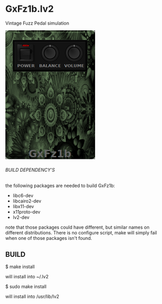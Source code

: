 # GxFz1b.lv2
Vintage Fuzz Pedal simulation



![GxFz1b](https://raw.githubusercontent.com/brummer10/GxFz1b.lv2/master/GxFz1b.png)


###### BUILD DEPENDENCY’S 

the following packages are needed to build GxFz1b:

- libc6-dev
- libcairo2-dev
- libx11-dev
- x11proto-dev
- lv2-dev

note that those packages could have different, but similar names 
on different distributions. There is no configure script, 
make will simply fail when one of those packages isn't found.

## BUILD 

$ make install

will install into ~/.lv2

$ sudo make install

will install into /usr/lib/lv2

